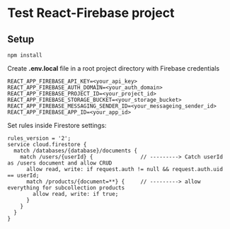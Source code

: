 # Test React-Firebase project

## Setup
```
npm install
```
Create __.env.local__ file in a root project directory with Firebase credentials
```
REACT_APP_FIREBASE_API_KEY=<your_api_key>
REACT_APP_FIREBASE_AUTH_DOMAIN=<your_auth_domain>
REACT_APP_FIREBASE_PROJECT_ID=<your_project_id>
REACT_APP_FIREBASE_STORAGE_BUCKET=<your_storage_bucket>
REACT_APP_FIREBASE_MESSAGING_SENDER_ID=<your_messageing_sender_id>
REACT_APP_FIREBASE_APP_ID=<your_app_id>
```

Set rules inside Firestore settings:
```
rules_version = '2';
service cloud.firestore {
  match /databases/{database}/documents {
    match /users/{userId} {               // ---------> Catch userId as /users document and allow CRUD
      allow read, write: if request.auth != null && request.auth.uid == userId;
      match /products/{document=**} {     // ---------> allow everything for subcollection products
      	allow read, write: if true;
      }
    }
  }
}
```